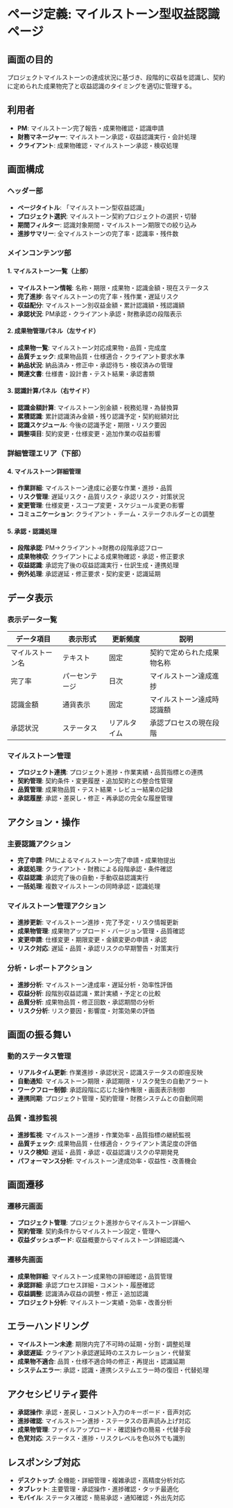 # ページ定義: マイルストーン型収益認識ページ

## 画面の目的
プロジェクトマイルストーンの達成状況に基づき、段階的に収益を認識し、契約に定められた成果物完了と収益認識のタイミングを適切に管理する。

## 利用者
- **PM**: マイルストーン完了報告・成果物確認・認識申請
- **財務マネージャー**: マイルストーン承認・収益認識実行・会計処理
- **クライアント**: 成果物確認・マイルストーン承認・検収処理

## 画面構成

### ヘッダー部
- **ページタイトル**: 「マイルストーン型収益認識」
- **プロジェクト選択**: マイルストーン契約プロジェクトの選択・切替
- **期間フィルター**: 認識対象期間・マイルストーン期限での絞り込み
- **進捗サマリー**: 全マイルストーンの完了率・認識率・残件数

### メインコンテンツ部

#### 1. マイルストーン一覧（上部）
- **マイルストーン情報**: 名称・期限・成果物・認識金額・現在ステータス
- **完了進捗**: 各マイルストーンの完了率・残作業・遅延リスク
- **収益配分**: マイルストーン別収益金額・累計認識額・残認識額
- **承認状況**: PM承認・クライアント承認・財務承認の段階表示

#### 2. 成果物管理パネル（左サイド）
- **成果物一覧**: マイルストーン対応成果物・品質・完成度
- **品質チェック**: 成果物品質・仕様適合・クライアント要求水準
- **納品状況**: 納品済み・修正中・承認待ち・検収済みの管理
- **関連文書**: 仕様書・設計書・テスト結果・承認書類

#### 3. 認識計算パネル（右サイド）
- **認識金額計算**: マイルストーン別金額・税務処理・為替換算
- **累積認識**: 累計認識済み金額・残り認識予定・契約総額対比
- **認識スケジュール**: 今後の認識予定・期限・リスク要因
- **調整項目**: 契約変更・仕様変更・追加作業の収益影響

### 詳細管理エリア（下部）

#### 4. マイルストーン詳細管理
- **作業詳細**: マイルストーン達成に必要な作業・進捗・品質
- **リスク管理**: 遅延リスク・品質リスク・承認リスク・対策状況
- **変更管理**: 仕様変更・スコープ変更・スケジュール変更の影響
- **コミュニケーション**: クライアント・チーム・ステークホルダーとの調整

#### 5. 承認・認識処理
- **段階承認**: PM→クライアント→財務の段階承認フロー
- **成果物検収**: クライアントによる成果物確認・承認・修正要求
- **収益認識**: 承認完了後の収益認識実行・仕訳生成・連携処理
- **例外処理**: 承認遅延・修正要求・契約変更・認識延期

## データ表示

### 表示データ一覧
| データ項目 | 表示形式 | 更新頻度 | 説明 |
|-----------|---------|---------|------|
| マイルストーン名 | テキスト | 固定 | 契約で定められた成果物名称 |
| 完了率 | パーセンテージ | 日次 | マイルストーン達成進捗 |
| 認識金額 | 通貨表示 | 固定 | マイルストーン達成時認識額 |
| 承認状況 | ステータス | リアルタイム | 承認プロセスの現在段階 |

### マイルストーン管理
- **プロジェクト連携**: プロジェクト進捗・作業実績・品質指標との連携
- **契約管理**: 契約条件・変更履歴・追加契約との整合性管理
- **品質管理**: 成果物品質・テスト結果・レビュー結果の記録
- **承認履歴**: 承認・差戻し・修正・再承認の完全な履歴管理

## アクション・操作

### 主要認識アクション
- **完了申請**: PMによるマイルストーン完了申請・成果物提出
- **承認処理**: クライアント・財務による段階承認・条件確認
- **収益認識**: 承認完了後の自動・手動収益認識実行
- **一括処理**: 複数マイルストーンの同時承認・認識処理

### マイルストーン管理アクション
- **進捗更新**: マイルストーン進捗・完了予定・リスク情報更新
- **成果物管理**: 成果物アップロード・バージョン管理・品質確認
- **変更申請**: 仕様変更・期限変更・金額変更の申請・承認
- **リスク対応**: 遅延・品質・承認リスクの早期警告・対策実行

### 分析・レポートアクション
- **進捗分析**: マイルストーン達成率・遅延分析・効率性評価
- **収益分析**: 段階別収益認識・累計実績・予定との比較
- **品質分析**: 成果物品質・修正回数・承認期間の分析
- **リスク分析**: リスク要因・影響度・対策効果の評価

## 画面の振る舞い

### 動的ステータス管理
- **リアルタイム更新**: 作業進捗・承認状況・認識ステータスの即座反映
- **自動通知**: マイルストーン期限・承認期限・リスク発生の自動アラート
- **ワークフロー制御**: 承認段階に応じた操作権限・画面表示制御
- **連携同期**: プロジェクト管理・契約管理・財務システムとの自動同期

### 品質・進捗監視
- **進捗監視**: マイルストーン進捗・作業効率・品質指標の継続監視
- **品質チェック**: 成果物品質・仕様適合・クライアント満足度の評価
- **リスク検知**: 遅延・品質・承認・収益認識リスクの早期発見
- **パフォーマンス分析**: マイルストーン達成効率・収益性・改善機会

## 画面遷移

### 遷移元画面
- **プロジェクト管理**: プロジェクト進捗からマイルストーン詳細へ
- **契約管理**: 契約条件からマイルストーン設定・管理へ
- **収益ダッシュボード**: 収益概要からマイルストーン詳細認識へ

### 遷移先画面
- **成果物詳細**: マイルストーン成果物の詳細確認・品質管理
- **承認詳細**: 承認プロセス詳細・コメント・履歴確認
- **収益調整**: 認識済み収益の調整・修正・追加認識
- **プロジェクト分析**: マイルストーン実績・効率・改善分析

## エラーハンドリング
- **マイルストーン未達**: 期限内完了不可時の延期・分割・調整処理
- **承認遅延**: クライアント承認遅延時のエスカレーション・代替案
- **成果物不適合**: 品質・仕様不適合時の修正・再提出・認識延期
- **システムエラー**: 承認・認識・連携システムエラー時の復旧・代替処理

## アクセシビリティ要件
- **承認操作**: 承認・差戻し・コメント入力のキーボード・音声対応
- **進捗確認**: マイルストーン進捗・ステータスの音声読み上げ対応
- **成果物管理**: ファイルアップロード・確認操作の簡易・代替手段
- **色覚対応**: ステータス・進捗・リスクレベルを色以外でも識別

## レスポンシブ対応
- **デスクトップ**: 全機能・詳細管理・複雑承認・高精度分析対応
- **タブレット**: 主要管理・承認操作・進捗確認・タッチ最適化
- **モバイル**: ステータス確認・簡易承認・通知確認・外出先対応